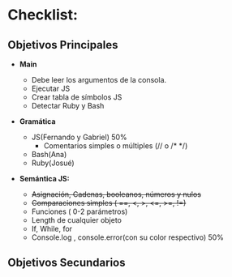 # Checklist:

## Objetivos Principales

- **Main**
    + Debe leer los argumentos de la consola.
    + Ejecutar JS
    + Crear tabla de símbolos JS
    + Detectar Ruby y Bash

- **Gramática**
    + JS(Fernando y Gabriel) 50%
        + Comentarios simples o múltiples (// o /* */)
    + Bash(Ana)
    + Ruby(Josué)

- **Semántica JS:**
    + ~~Asignación, Cadenas, booleanos, números y nulos~~ 
    + ~~Comparaciones simples ( ==, <, >, <=, >=, !=)~~
    + Funciones ( 0-2 parámetros)
    + Length de cualquier objeto
    + If, While, for
    + Console.log , console.error(con su color respectivo) 50%

## Objetivos Secundarios
